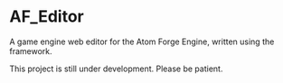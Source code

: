 # AF_Editor
A game engine web editor for the Atom Forge Engine, written using the framework.  

This project is still under development. Please be patient.  
